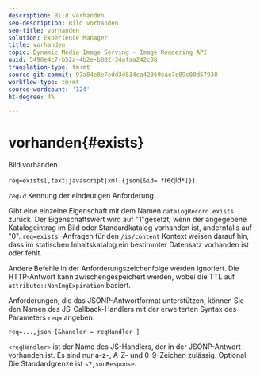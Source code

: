 ```yaml
---
description: Bild vorhanden.
seo-description: Bild vorhanden.
seo-title: vorhanden
solution: Experience Manager
title: vorhanden
topic: Dynamic Media Image Serving - Image Rendering API
uuid: 5490e4c7-b52a-4b2e-b002-34afaa242c08
translation-type: tm+mt
source-git-commit: 97a84e8e7edd3d834ca42069eae7c09c00d57938
workflow-type: tm+mt
source-wordcount: '124'
ht-degree: 4%

---
```



# vorhanden{#exists}

Bild vorhanden.

`req=exists[,text|javascript|xml|{json[&id= *`reqId`*]}]`

*`reqId`* Kennung der eindeutigen Anforderung

Gibt eine einzelne Eigenschaft mit dem Namen `catalogRecord.exists` zurück. Der Eigenschaftswert wird auf &quot;1&quot;gesetzt, wenn der angegebene Katalogeintrag im Bild oder Standardkatalog vorhanden ist, andernfalls auf &quot;0&quot;. `req=exists` -Anfragen für den  `/is/content` Kontext weisen darauf hin, dass im statischen Inhaltskatalog ein bestimmter Datensatz vorhanden ist oder fehlt.

Andere Befehle in der Anforderungszeichenfolge werden ignoriert. Die HTTP-Antwort kann zwischengespeichert werden, wobei die TTL auf `attribute::NonImgExpiration` basiert.

Anforderungen, die das JSONP-Antwortformat unterstützen, können Sie den Namen des JS-Callback-Handlers mit der erweiterten Syntax des Parameters `req=` angeben:

`req=...,json [&handler = reqHandler ]`

`<reqHandler>` ist der Name des JS-Handlers, der in der JSONP-Antwort vorhanden ist. Es sind nur a-z-, A-Z- und 0-9-Zeichen zulässig. Optional. Die Standardgrenze ist `s7jsonResponse`.
